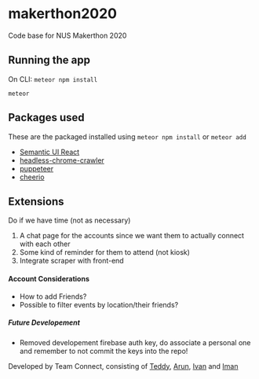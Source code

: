 # makerthon2020
Code base for NUS Makerthon 2020

## Running the app
On CLI:
`meteor npm install`

`meteor`

## Packages used
These are the packaged installed using `meteor npm install` or `meteor add`
- [Semantic UI React](https://react.semantic-ui.com/)
- [headless-chrome-crawler](https://github.com/yujiosaka/headless-chrome-crawler)
- [puppeteer](https://github.com/puppeteer/puppeteer)
- [cheerio](https://github.com/cheeriojs/cheerio)

## Extensions
Do if we have time (not as necessary)
1. A chat page for the accounts since we want them to actually connect with each other
2. Some kind of reminder for them to attend (not kiosk)
3. Integrate scraper with front-end


#### Account Considerations
- How to add Friends?
- Possible to filter events by location/their friends?

##### Future Developement
- Removed developement firebase auth key, do associate a personal one and remember to not commit the keys into the repo!

Developed by Team Connect, consisting of [Teddy](https://github.com/Joejtx), [Arun](https://github.com/ArunBeCoding), [Ivan](https://github.com/Ivanlxw) and [Iman](https://github.com/namiwa)

